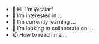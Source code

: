 - 👋 Hi, I’m @saiarf
- 👀 I’m interested in ...
- 🌱 I’m currently learning ...
- 💞️ I’m looking to collaborate on ...
- 📫 How to reach me ...

<!---
saiarf/saiarf is a ✨ special ✨ repository because its `README.md` (this file) appears on your GitHub profile.
You can click the Preview link to take a look at your changes.
--->
